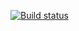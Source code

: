 [![Build status](https://ci.appveyor.com/api/projects/status/dr9mthyd49mottfr/branch/main?svg=true)](https://ci.appveyor.com/project/temser1/patterns2/branch/main)